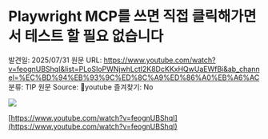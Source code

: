 # Playwright MCP를 쓰면 직접 클릭해가면서 테스트 할 필요 없습니다

발견일: 2025/07/31
원문 URL: https://www.youtube.com/watch?v=feognUBShqI&list=PLoSIoPWNjwhLctI2K8DcKKxHQwUaEWfBi&ab_channel=%EC%BD%94%EB%93%9C%ED%8C%A9%ED%86%A0%EB%A6%AC
분류: TIP
원문 Source: 🔗youtube
즐겨찾기: No

![](https://i.ytimg.com/vi/feognUBShqI/maxresdefault.jpg)

[https://www.youtube.com/watch?v=feognUBShqI](https://www.youtube.com/watch?v=feognUBShqI)